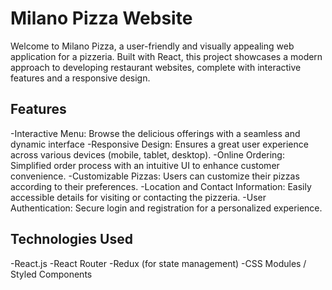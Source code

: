 # Milano Pizza Website

Welcome to Milano Pizza, a user-friendly and visually appealing web application for a pizzeria. Built with React, this project showcases a modern approach to developing restaurant websites, complete with interactive features and a responsive design.


## Features

-Interactive Menu: Browse the delicious offerings with a seamless and dynamic interface
-Responsive Design: Ensures a great user experience across various devices (mobile, tablet, desktop).
-Online Ordering: Simplified order process with an intuitive UI to
enhance customer convenience.
-Customizable Pizzas: Users can customize their pizzas according to their preferences.
-Location and Contact Information: Easily accessible details for visiting or contacting the pizzeria.
-User Authentication: Secure login and registration for a personalized experience.

## Technologies Used

-React.js
-React Router
-Redux (for state management)
-CSS Modules / Styled Components
